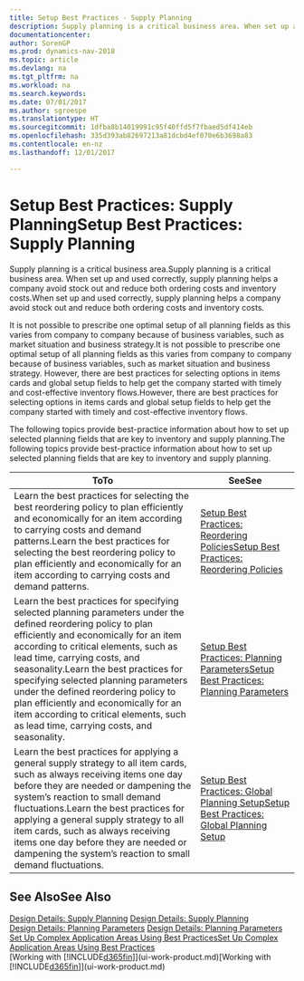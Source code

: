 ```yaml
---
title: Setup Best Practices - Supply Planning
description: Supply planning is a critical business area. When set up and used correctly, supply planning helps a company avoid stock out and reduce both ordering costs and inventory costs.
documentationcenter: 
author: SorenGP
ms.prod: dynamics-nav-2018
ms.topic: article
ms.devlang: na
ms.tgt_pltfrm: na
ms.workload: na
ms.search.keywords: 
ms.date: 07/01/2017
ms.author: sgroespe
ms.translationtype: HT
ms.sourcegitcommit: 1dfba8b14019991c95f40ffd5f7fbaed5df414eb
ms.openlocfilehash: 335d393ab82697213a81dcbd4ef070e6b3698a83
ms.contentlocale: en-nz
ms.lasthandoff: 12/01/2017

---
```

# <a name="setup-best-practices-supply-planning"></a><span data-ttu-id="1e4c4-104">Setup Best Practices: Supply Planning</span><span class="sxs-lookup"><span data-stu-id="1e4c4-104">Setup Best Practices: Supply Planning</span></span>
<span data-ttu-id="1e4c4-105">Supply planning is a critical business area.</span><span class="sxs-lookup"><span data-stu-id="1e4c4-105">Supply planning is a critical business area.</span></span> <span data-ttu-id="1e4c4-106">When set up and used correctly, supply planning helps a company avoid stock out and reduce both ordering costs and inventory costs.</span><span class="sxs-lookup"><span data-stu-id="1e4c4-106">When set up and used correctly, supply planning helps a company avoid stock out and reduce both ordering costs and inventory costs.</span></span>  

 <span data-ttu-id="1e4c4-107">It is not possible to prescribe one optimal setup of all planning fields as this varies from company to company because of business variables, such as market situation and business strategy.</span><span class="sxs-lookup"><span data-stu-id="1e4c4-107">It is not possible to prescribe one optimal setup of all planning fields as this varies from company to company because of business variables, such as market situation and business strategy.</span></span> <span data-ttu-id="1e4c4-108">However, there are best practices for selecting options in items cards and global setup fields to help get the company started with timely and cost-effective inventory flows.</span><span class="sxs-lookup"><span data-stu-id="1e4c4-108">However, there are best practices for selecting options in items cards and global setup fields to help get the company started with timely and cost-effective inventory flows.</span></span>  

 <span data-ttu-id="1e4c4-109">The following topics provide best-practice information about how to set up selected planning fields that are key to inventory and supply planning.</span><span class="sxs-lookup"><span data-stu-id="1e4c4-109">The following topics provide best-practice information about how to set up selected planning fields that are key to inventory and supply planning.</span></span>  

|<span data-ttu-id="1e4c4-110">**To**</span><span class="sxs-lookup"><span data-stu-id="1e4c4-110">**To**</span></span>|<span data-ttu-id="1e4c4-111">**See**</span><span class="sxs-lookup"><span data-stu-id="1e4c4-111">**See**</span></span>|  
|------------|-------------|  
|<span data-ttu-id="1e4c4-112">Learn the best practices for selecting the best reordering policy to plan efficiently and economically for an item according to carrying costs and demand patterns.</span><span class="sxs-lookup"><span data-stu-id="1e4c4-112">Learn the best practices for selecting the best reordering policy to plan efficiently and economically for an item according to carrying costs and demand patterns.</span></span>|[<span data-ttu-id="1e4c4-113">Setup Best Practices: Reordering Policies</span><span class="sxs-lookup"><span data-stu-id="1e4c4-113">Setup Best Practices: Reordering Policies</span></span>](setup-best-practices-reordering-policies.md)|  
|<span data-ttu-id="1e4c4-114">Learn the best practices for specifying selected planning parameters under the defined reordering policy to plan efficiently and economically for an item according to critical elements, such as lead time, carrying costs, and seasonality.</span><span class="sxs-lookup"><span data-stu-id="1e4c4-114">Learn the best practices for specifying selected planning parameters under the defined reordering policy to plan efficiently and economically for an item according to critical elements, such as lead time, carrying costs, and seasonality.</span></span>|[<span data-ttu-id="1e4c4-115">Setup Best Practices: Planning Parameters</span><span class="sxs-lookup"><span data-stu-id="1e4c4-115">Setup Best Practices: Planning Parameters</span></span>](setup-best-practices-planning-parameters.md)|  
|<span data-ttu-id="1e4c4-116">Learn the best practices for applying a general supply strategy to all item cards, such as always receiving items one day before they are needed or dampening the system’s reaction to small demand fluctuations.</span><span class="sxs-lookup"><span data-stu-id="1e4c4-116">Learn the best practices for applying a general supply strategy to all item cards, such as always receiving items one day before they are needed or dampening the system’s reaction to small demand fluctuations.</span></span>|[<span data-ttu-id="1e4c4-117">Setup Best Practices: Global Planning Setup</span><span class="sxs-lookup"><span data-stu-id="1e4c4-117">Setup Best Practices: Global Planning Setup</span></span>](setup-best-practices-global-planning-setup.md)|  

## <a name="see-also"></a><span data-ttu-id="1e4c4-118">See Also</span><span class="sxs-lookup"><span data-stu-id="1e4c4-118">See Also</span></span>  
 <span data-ttu-id="1e4c4-119">[Design Details: Supply Planning](design-details-supply-planning.md) </span><span class="sxs-lookup"><span data-stu-id="1e4c4-119">[Design Details: Supply Planning](design-details-supply-planning.md) </span></span>  
 <span data-ttu-id="1e4c4-120">[Design Details: Planning Parameters](design-details-planning-parameters.md) </span><span class="sxs-lookup"><span data-stu-id="1e4c4-120">[Design Details: Planning Parameters](design-details-planning-parameters.md) </span></span>  
 [<span data-ttu-id="1e4c4-121">Set Up Complex Application Areas Using Best Practices</span><span class="sxs-lookup"><span data-stu-id="1e4c4-121">Set Up Complex Application Areas Using Best Practices</span></span>](set-up-complex-application-areas-using-best-practices.md)  
 <span data-ttu-id="1e4c4-122">[Working with [!INCLUDE[d365fin](includes/d365fin_md.md)]](ui-work-product.md)</span><span class="sxs-lookup"><span data-stu-id="1e4c4-122">[Working with [!INCLUDE[d365fin](includes/d365fin_md.md)]](ui-work-product.md)</span></span>

